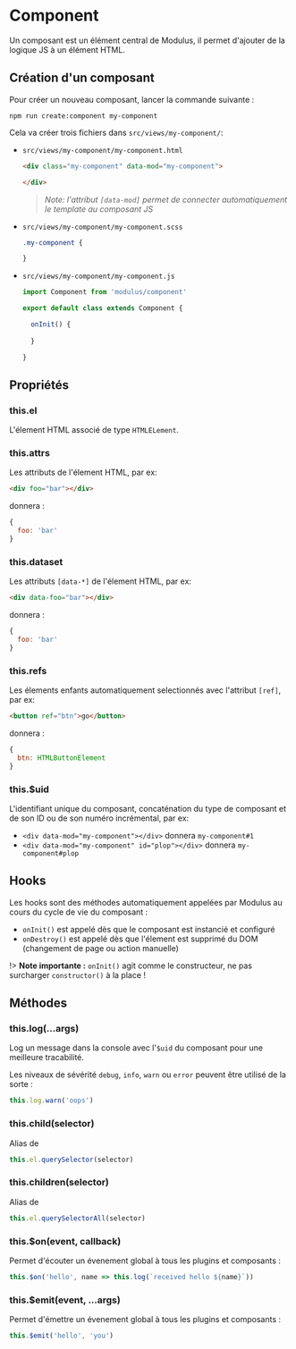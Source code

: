 # Component

Un composant est un élément central de Modulus, il permet d'ajouter de la logique JS à un élément HTML.


## Création d'un composant

Pour créer un nouveau composant, lancer la commande suivante :
```
npm run create:component my-component
```

Cela va créer trois fichiers dans `src/views/my-component/`:

- `src/views/my-component/my-component.html`
  ```html
  <div class="my-component" data-mod="my-component">

  </div>
  ```

  > *Note: l'attribut `[data-mod]` permet de connecter automatiquement le template au composant JS*

- `src/views/my-component/my-component.scss`
  ```css
  .my-component {

  }
  ```

- `src/views/my-component/my-component.js`
  ```js
  import Component from 'modulus/component'

  export default class extends Component {

    onInit() {
      
    }

  }
  ```


## Propriétés

### this.el

L'élement HTML associé de type `HTMLELement`.

### this.attrs

Les attributs de l'élement HTML, par ex: 
```html
<div foo="bar"></div>
```
donnera :
```js
{
  foo: 'bar'
}
```

### this.dataset

Les attributs `[data-*]` de l'élement HTML, par ex:
```html
<div data-foo="bar"></div>
```
donnera :
```js
{
  foo: 'bar'
}
```

### this.refs

Les élements enfants automatiquement selectionnés avec l'attribut `[ref]`, par ex:
```html
<button ref="btn">go</button>
```
donnera :
```js
{
  btn: HTMLButtonElement
}
```

### this.$uid

L'identifiant unique du composant, concaténation du type de composant et de son ID ou de son numéro incrémental, par ex:
- `<div data-mod="my-component"></div>` donnera `my-component#1`
- `<div data-mod="my-component" id="plop"></div>` donnera `my-component#plop`


## Hooks

Les hooks sont des méthodes automatiquement appelées par Modulus au cours du cycle de vie du composant :

- `onInit()` est appelé dès que le composant est instancié et configuré
- `onDestroy()` est appelé dès que l'élement est supprimé du DOM (changement de page ou action manuelle)

!> **Note importante :** `onInit()` agit comme le constructeur, ne pas surcharger `constructor()` à la place !


## Méthodes

### this.log(...args)

Log un message dans la console avec l'`$uid` du composant pour une meilleure tracabilité.

Les niveaux de sévérité `debug`, `info`, `warn` ou `error` peuvent être utilisé de la sorte :
```js
this.log.warn('oops')
```

### this.child(selector)

Alias de
```js
this.el.querySelector(selector)
```

### this.children(selector)

Alias de
```js
this.el.querySelectorAll(selector)
```

### this.$on(event, callback)

Permet d'écouter un évenement global à tous les plugins et composants :

```js
this.$on('hello', name => this.log(`received hello ${name}`))
```

### this.$emit(event, ...args)

Permet d'émettre un évenement global à tous les plugins et composants :

```js
this.$emit('hello', 'you')
```